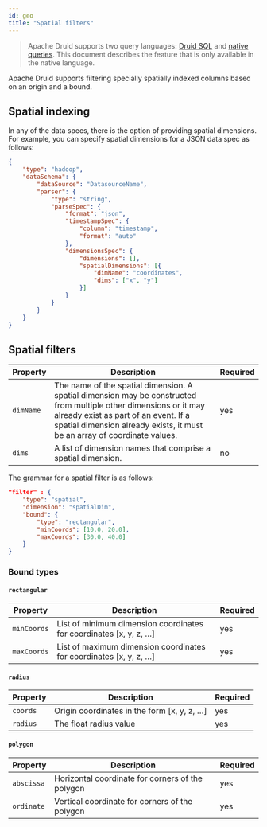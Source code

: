```yaml
---
id: geo
title: "Spatial filters"
---
```


<!--
  ~ Licensed to the Apache Software Foundation (ASF) under one
  ~ or more contributor license agreements.  See the NOTICE file
  ~ distributed with this work for additional information
  ~ regarding copyright ownership.  The ASF licenses this file
  ~ to you under the Apache License, Version 2.0 (the
  ~ "License"); you may not use this file except in compliance
  ~ with the License.  You may obtain a copy of the License at
  ~
  ~   http://www.apache.org/licenses/LICENSE-2.0
  ~
  ~ Unless required by applicable law or agreed to in writing,
  ~ software distributed under the License is distributed on an
  ~ "AS IS" BASIS, WITHOUT WARRANTIES OR CONDITIONS OF ANY
  ~ KIND, either express or implied.  See the License for the
  ~ specific language governing permissions and limitations
  ~ under the License.
  -->

> Apache Druid supports two query languages: [Druid SQL](../querying/sql.md) and [native queries](../querying/querying.md).
> This document describes the feature that is only available in the native language.

Apache Druid supports filtering specially spatially indexed columns based on an origin and a bound.

## Spatial indexing

In any of the data specs, there is the option of providing spatial dimensions.
For example, you can specify spatial dimensions for a JSON data spec as follows:

```json
{
	"type": "hadoop",
	"dataSchema": {
		"dataSource": "DatasourceName",
		"parser": {
			"type": "string",
			"parseSpec": {
				"format": "json",
				"timestampSpec": {
					"column": "timestamp",
					"format": "auto"
				},
				"dimensionsSpec": {
					"dimensions": [],
					"spatialDimensions": [{
						"dimName": "coordinates",
						"dims": ["x", "y"]
					}]
				}
			}
		}
	}
}
```

## Spatial filters

|Property|Description|Required|
|--------|-----------|--------|
|`dimName`|The name of the spatial dimension. A spatial dimension may be constructed from multiple other dimensions or it may already exist as part of an event. If a spatial dimension already exists, it must be an array of coordinate values.|yes|
|`dims`|A list of dimension names that comprise a spatial dimension.|no|

The grammar for a spatial filter is as follows:

```json
"filter" : {
    "type": "spatial",
    "dimension": "spatialDim",
    "bound": {
        "type": "rectangular",
        "minCoords": [10.0, 20.0],
        "maxCoords": [30.0, 40.0]
    }
}
```

### Bound types

#### `rectangular`

|Property|Description|Required|
|--------|-----------|--------|
|`minCoords`|List of minimum dimension coordinates for coordinates [x, y, z, …]|yes|
|`maxCoords`|List of maximum dimension coordinates for coordinates [x, y, z, …]|yes|

#### `radius`

|Property|Description|Required|
|--------|-----------|--------|
|`coords`|Origin coordinates in the form [x, y, z, …]|yes|
|`radius`|The float radius value|yes|

#### `polygon`

|Property|Description|Required|
|--------|-----------|--------|
|`abscissa`|Horizontal coordinate for corners of the polygon|yes|
|`ordinate`|Vertical coordinate for corners of the polygon|yes|

